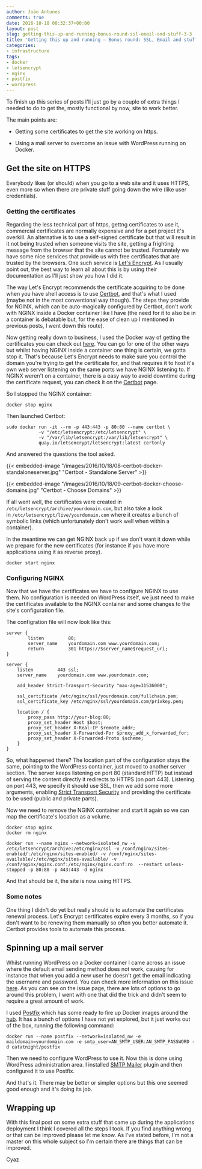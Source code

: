 ```yaml
---
author: João Antunes
comments: true
date: 2016-10-18 08:32:37+00:00
layout: post
slug: getting-this-up-and-running-bonus-round-ssl-email-and-stuff-3-3
title: 'Getting this up and running – Bonus round: SSL, Email and stuff (3/3)'
categories:
- infrastructure
tags:
- docker
- letsencrypt
- nginx
- postfix
- wordpress
---
```


To finish up this series of posts I'll just go by a couple of extra things I needed to do to get the, mostly functional by now, site to work better.

The main points are:



 	
  * Getting some certificates to get the site working on https.

 	
  * Using a mail server to overcome an issue with WordPress running on Docker.




## Get the site on HTTPS


Everybody likes (or should) when you go to a web site and it uses HTTPS, even more so when there are private stuff going down the wire (like user credentials).


### Getting the certificates


Regarding the less technical part of https, gettng certificates to use it, commercial certificates are normally expensive and for a pet project it's overkill. An alternative is to use a self-signed certificate but that will result in it not being trusted when someone visits the site, getting a frighting message from the browser that the site cannot be trusted. Fortunately we have some nice services that provide us with free certificates that are trusted by the browsers. One such service is [Let's Encrypt](https://letsencrypt.org/). As I usually point out, the best way to learn all about this is by using their documentation as I'll just show you how I did it.

The way Let's Encrypt recommends the certificate acquiring to be done when you have shell access is to use [Certbot](https://certbot.eff.org/), and that's what I used (maybe not in the most conventional way though). The steps they provide for NGINX, which can be auto-magically configured by Certbot, don't work with NGINX inside a Docker container like I have (the need for it to also be in a container is debatable but, for the ease of clean up I mentioned in previous posts, I went down this route).

Now getting really down to business, I used the Docker way of getting the certificates you can check out [here](https://certbot.eff.org/docs/using.html#running-with-docker). You can go for one of the other ways but whilst having NGINX inside a container one thing is certain, we gotta stop it. That's because Let's Encrypt needs to make sure you control the domain you're trying to get the certificate for, and that requires it to host it's own web server listening on the same ports we have NGINX listening to. If NGINX weren't on a container, there is a easy way to avoid downtime during the certificate request, you can check it on the [Certbot](https://certbot.eff.org/) page.

So I stopped the NGINX container:

    
~~~~
docker stop nginx
~~~~


Then launched Certbot:

    
~~~~
sudo docker run -it --rm -p 443:443 -p 80:80 --name certbot \
            -v "/etc/letsencrypt:/etc/letsencrypt" \
            -v "/var/lib/letsencrypt:/var/lib/letsencrypt" \
            quay.io/letsencrypt/letsencrypt:latest certonly
~~~~


And answered the questions the tool asked.

{{< embedded-image "/images/2016/10/18/08-certbot-docker-standaloneserver.jpg" "Certbot - Standalone Server" >}}

{{< embedded-image "/images/2016/10/18/09-certbot-docker-choose-domains.jpg" "Certbot - Choose Domains" >}}

If all went well, the certificates were created in `/etc/letsencrypt/archive/yourdomain.com`, but also take a look in `/etc/letsencrypt/live/yourdomain.com` where it creates a bunch of symbolic links (which unfortunately don't work well when within a container).

In the meantime we can get NGINX back up if we don't want it down while we prepare for the new certificates (for instance if you have more applications using it as reverse proxy).

    
~~~~
docker start nginx
~~~~




### Configuring NGINX


Now that we have the certificates we have to configure NGINX to use them. No configuration is needed on WordPress itself, we just need to make the certificates available to the NGINX container and some changes to the site's configuration file.

The configration file will now look like this:

    
~~~~
server {
        listen         80;
        server_name    yourdomain.com www.yourdomain.com;
        return         301 https://$server_name$request_uri;
}

server {
    listen         443 ssl;
    server_name    yourdomain.com www.yourdomain.com;

    add_header Strict-Transport-Security "max-age=31536000"; 

    ssl_certificate /etc/nginx/ssl/yourdomain.com/fullchain.pem;
    ssl_certificate_key /etc/nginx/ssl/yourdomain.com/privkey.pem;

    location / {
        proxy_pass http://your-blog:80;
        proxy_set_header Host $host;
        proxy_set_header X-Real-IP $remote_addr;
        proxy_set_header X-Forwarded-For $proxy_add_x_forwarded_for;
        proxy_set_header X-Forwarded-Proto $scheme;
    }
}
~~~~


So, what happened there? The location part of the configuration stays the same, pointing to the WordPress container, just moved to another server section. The server keeps listening on port 80 (standard HTTP) but instead of serving the content directly it redirects to HTTPS (on port 443). Listening on port 443, we specify it should use SSL, then we add some more arguments, enabling [Strict Transport Security](https://www.owasp.org/index.php/HTTP_Strict_Transport_Security_Cheat_Sheet) and providing the certificate to be used (public and private parts).

Now we need to remove the NGINX container and start it again so we can map the certificate's location as a volume.

    
~~~~
docker stop nginx
docker rm nginx
~~~~



    
~~~~
docker run --name nginx --network=isolated_nw -v /etc/letsencrypt/archive:/etc/nginx/ssl -v /conf/nginx/sites-enabled/:/etc/nginx/sites-enabled/ -v /conf/nginx/sites-available/:/etc/nginx/sites-available/ -v /conf/nginx/nginx.conf:/etc/nginx/nginx.conf:ro  --restart unless-stopped -p 80:80 -p 443:443 -d nginx
~~~~


And that should be it, the site is now using HTTPS.


### Some notes


One thing I didn't do yet but really should is to automate the certificates renewal process. Let's Encrypt certificates expire every 3 months, so if you don't want to be renewing them manually so often you better automate it. Certbot provides tools to automate this process.


## Spinning up a mail server


Whilst running WordPress on a Docker container I came across an issue where the default email sending method does not work, causing for instance that when you add a new user he doesn't get the email indicating the username and password. You can check more information on this issue [here](https://github.com/docker-library/wordpress/issues/30). As you can see on the issue page, there are lots of options to go around this problem, I went with one that did the trick and didn't seem to require a great amount of work.

I used [Postfix](http://www.postfix.org/) which has some ready to fire up Docker images around the [hub](https://hub.docker.com/search/?isAutomated=0&isOfficial=0&page=1&pullCount=0&q=postfix&starCount=0). It has a bunch of options I have not yet explored, but it just works out of the box, running the following command:

    
~~~~
docker run --name postfix --network=isolated_nw -e maildomain=yourdomain.com -e smtp_user=AN_SMTP_USER:AN_SMTP_PASSWORD -d catatnight/postfix
~~~~


Then we need to configure WordPress to use it. Now this is done using WordPress administration area. I installed [SMTP Mailer](https://wordpress.org/plugins/smtp-mailer/) plugin and then configured it to use Postfix.

And that's it. There may be better or simpler options but this one seemed good enough and it's doing its job.


## Wrapping up


With this final post on some extra stuff that came up during the applications deployment I think I covered all the steps I took. If you find anything wrong or that can be improved please let me know. As I've stated before, I'm not a master on this whole subject so I'm certain there are things that can be improved.

Cyaz

